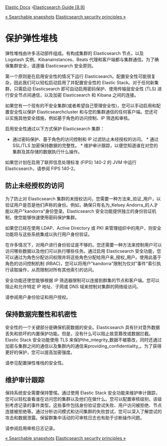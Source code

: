 

[Elastic Docs](/guide/) ›[Elasticsearch Guide [8.9]](index.md)

[« Searchable snapshots](searchable-snapshots.md) [Elasticsearch security
principles »](es-security-principles.md)

# 保护弹性堆栈

弹性堆栈由许多活动部件组成。有构成集群的 Elasticsearch 节点，以及 Logstash 实例、Kibanainstances、Beats 代理和客户端都与集群通信。为了确保集群安全，请遵循 Elasticsearch 安全原则。

第一个原则是在启用安全性的情况下运行 Elasticsearch。配置安全性可能很复杂，因此我们可以轻松启动启用了并配置安全性的 Elastic Stack。对于任何新集群，只需启动 Elasticsearch 即可自动启用密码保护、使用传输层安全性 (TLS) 进行安全节点间通信，以及加密 Elasticsearch 和 Kibana 之间的连接。

如果您有一个现有的不安全集群(或者希望自己管理安全性)，您可以手动启用和配置安全性以保护 Elasticsearchcluster 和与您的集群通信的任何客户端。您还可以实施其他安全措施，例如基于角色的访问控制、IP 筛选和审核。

启用安全性通过以下方式保护 Elasticsearch 集群：

* 通过密码保护、基于角色的访问控制和 IP 过滤防止未经授权的访问。  * 通过 SSL/TLS 加密保持数据的完整性。  * 维护审计跟踪，以便您知道谁在对您的集群及其存储的数据执行什么操作。

如果您计划在启用了联邦信息处理标准 (FIPS) 140-2 的 JVM 中运行 Elasticsearch，请参阅 FIPS 140-2。

## 防止未经授权的访问

为了防止对 Elasticsearch 集群的未授权访问，您需要一种方法来_验证_用户，以验证用户是否是他们声称的身份。例如，确保只有名为_Kelsey Andorra_的人才能以用户"kandorra"身份登录。Elasticsearch 安全功能提供独立的身份验证机制，使您能够快速使用密码保护集群。

如果您已经在使用 LDAP、Active Directory 或 PKI 来管理组织中的用户，则安全功能将与这些系统集成以执行用户身份验证。

在许多情况下，对用户进行身份验证是不够的。您还需要一种方法来控制用户可以访问哪些数据以及他们可以执行哪些任务。通过启用 Elasticsearch 安全功能，您可以通过为角色分配访问权限并将这些角色分配给用户来_授权_用户。使用此基于角色的访问控制机制 (RBAC)，您可以将用户"kandorra"限制为仅对"事件"索引执行读取操作，从而限制对所有其他索引的访问。

安全功能还使您能够根据 IP 筛选器限制可以连接到群集的节点和客户端。您可以阻止和允许特定 IP 地址、子网或 DNS 域来控制对集群的网络级访问。

请参阅用户身份验证和用户授权。

## 保持数据完整性和机密性

安全性的一个关键部分是确保机密数据的安全。Elasticsearch 具有针对意外数据丢失和损坏的内置保护功能。但是，没有什么可以阻止故意篡改或数据拦截。Elastic Stack 安全功能使用 TLS 来保护the_integrity_数据不被篡改，同时还通过加密与集群之间的通信以及集群内的通信来providing_confidentiality_。为了获得更好的保护，您可以提高加密强度。

请参见配置弹性堆栈的安全性。

## 维护审计跟踪

保持系统安全需要保持警惕。通过使用 Elastic Stack 安全功能来维护审计跟踪，您可以轻松查看谁在访问您的集群以及他们在做什么。您可以配置审核级别，该级别考虑记录的事件类型。这些事件包括身份验证尝试失败、用户访问被拒绝、节点连接被拒绝等。通过分析访问模式和访问集群的失败尝试，您可以深入了解尝试的攻击和数据泄露。保留群集中活动的可审核日志也有助于诊断操作问题。

请参阅启用审核日志记录。

[« Searchable snapshots](searchable-snapshots.md) [Elasticsearch security
principles »](es-security-principles.md)

